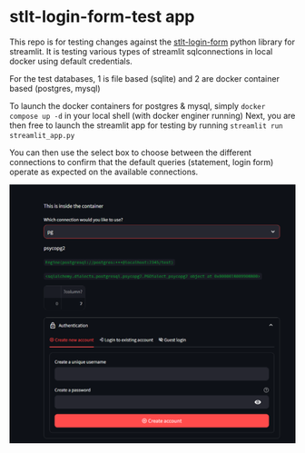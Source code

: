 # stlt-login-form-test app

This repo is for testing changes against the [stlt-login-form](https://github.com/SiddhantSadangi/st_login_form) python library for streamlit.
It is testing various types of streamlit sqlconnections in local docker using default credentials.

For the test databases, 1 is file based (sqlite) and 2 are docker container based (postgres, mysql)

To launch the docker containers for postgres & mysql, simply `docker compose up -d` in your local shell (with docker enginer running)
Next, you are then free to launch the streamlit app for testing by running `streamlit run streamlit_app.py`

You can then use the select box to choose between the different connections to confirm that the default queries (statement, login form) operate as expected on the available connections.

![Streamlit App](resource\debug_app.png)
